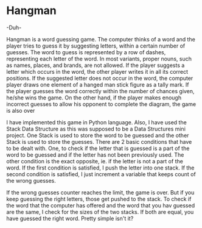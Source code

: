 # Hangman

-Duh-

Hangman is a word guessing game. The computer thinks of a word and the player tries to guess it by suggesting letters, within a certain number of guesses. The word to guess is represented by a row of dashes, representing each letter of the word. In most variants, proper nouns, such as names, places, and brands, are not allowed. If the player suggests a letter which occurs in the word, the other player writes it in all its correct positions. If the suggested letter does not occur in the word, the computer player draws one element of a hanged man stick figure as a tally mark. If the player guesses the word correctly within the number of chances given, he/she wins the game. On the other hand, if the player makes enough incorrect guesses to allow his opponent to complete the diagram, the game is also over

I have implemented this game in Python language. Also, I have used the Stack Data Structure as this was supposed to be a Data Structures mini project. One Stack is used to store the word to be guessed and the other Stack is used to store the guesses. There are 2 basic conditions that have to be dealt with. One, to check if the letter that is guessed is a part of the word to be guessed and if the letter has not been previously used. The other condition is the exact opposite, ie. if the letter is not a part of the word. If the first condition is satisfied, I push the letter into one stack. If the second condition is satisfied, I just increment a variable that keeps count of the wrong guesses.  

If the wrong guesses counter reaches the limit, the game is over. But if you keep guessing the right letters, those get pushed to the stack. To check if the word that the computer has offered and the word that you hav guessed are the same, I check for the sizes of the two stacks. If both are equal, you have guessed the right word. Pretty simple isn't it?
